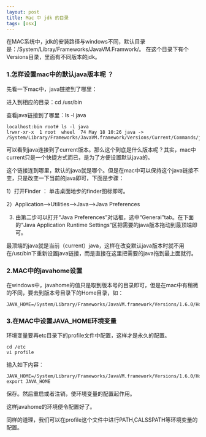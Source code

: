 ```yaml
---
layout: post
title: Mac 中 jdk 的目录
tags: [osx]
---
```


在MAC系统中，jdk的安装路径与windows不同，默认目录是：/System/Libray/Frameworks/JavaVM.Framwork/。 在这个目录下有个Versions目录，里面有不同版本的jdk。

### 1.怎样设置mac中的默认java版本呢 ？

先看一下mac中，java链接到了哪里：

进入到相应的目录：cd /usr/bin

查看java链接到了哪里：ls -l java
    
    localhost:bin root# ls -l java
    lrwxr-xr-x  1 root  wheel  74 May 18 10:26 java -> /System/Library/Frameworks/JavaVM.framework/Versions/Current/Commands/java
    

可以看到java连接到了current版本。那么这个到底是什么版本呢？其实，mac中current只是一个快捷方式而已，是为了方便设置默认java的。

这个链接连到哪里，默认的java就是哪个。但是在mac中可以保持这个java链接不变，只是改变一下当前的java即可，下面是步骤：

1）打开Finder ： 单击桌面地步的finder图标即可。

2）Application-->Utilities-->Java-->Java Preferences

3) 由第二步可以打开“Java Preferences”对话框，选中“General”tab。在下面的“Java Application Runtime Settings”区把需要的java版本拖动到最顶端即可。

最顶端的java就是当前（current）java，这样在改变默认java版本时就不用在/usr/bin下重新设置java链接，而是直接在这里把需要的java拖到最上面就行。

### 2.MAC中的javahome设置

在windows中，javahome的值只是取到版本号的目录即可，但是在mac中有稍微的不同，要去到版本号目录下的Home目录，如：
    
    JAVA_HOME=/System/Library/Frameworks/JavaVM.framework/Versions/1.6.0/Home
    

### 3.在MAC中设置JAVA_HOME环境变量

环境变量要再etc目录下的profile文件中配置，这样才是永久的配置。
    
    cd /etc
    vi profile
    

输入如下内容：
    
    JAVA_HOME=/System/Library/Frameworks/JavaVM.framework/Versions/1.6.0/Home
    export JAVA_HOME
    

保存。然后重启或者注销，使环境变量的配置起作用。

这样javahome的环境便令配置好了。

同样的道理，我们可以在profile这个文件中进行PATH,CALSSPATH等环境变量的配置。